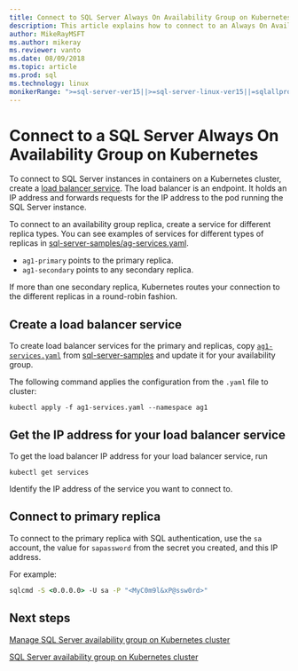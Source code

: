 ```yaml
---
title: Connect to SQL Server Always On Availability Group on Kubernetes cluster
description: This article explains how to connect to an Always On Availability Group
author: MikeRayMSFT
ms.author: mikeray
ms.reviewer: vanto
ms.date: 08/09/2018
ms.topic: article
ms.prod: sql
ms.technology: linux
monikerRange: ">=sql-server-ver15||>=sql-server-linux-ver15||=sqlallproducts-allversions"
---
```


# Connect to a SQL Server Always On Availability Group on Kubernetes

To connect to SQL Server instances in containers on a Kubernetes cluster, create a [load balancer service](https://kubernetes.io/docs/concepts/services-networking/service/#loadbalancer). The load balancer is an endpoint. It holds an IP address and forwards requests for the IP address to the pod running the SQL Server instance.

To connect to an availability group replica, create a service for different replica types. You can see examples of services for different types of replicas in [sql-server-samples/ag-services.yaml](https://github.com/Microsoft/sql-server-samples/tree/master/samples/features/high%20availability/Kubernetes/sample-manifest-files).

* `ag1-primary` points to the primary replica.
* `ag1-secondary` points to any secondary replica.

If more than one secondary replica, Kubernetes routes your connection to the different replicas in a round-robin fashion.

## Create a load balancer service

To create load balancer services for the primary and replicas, copy [`ag1-services.yaml`](https://github.com/Microsoft/sql-server-samples/blob/master/samples/features/high%20availability/Kubernetes/sample-manifest-files/ag-services.yaml) from [sql-server-samples](https://github.com/Microsoft/sql-server-samples/blob/master/samples/features/high%20availability/Kubernetes/sample-manifest-file) and update it for your availability group.

The following command applies the configuration from the `.yaml` file to cluster:

```kubectl
kubectl apply -f ag1-services.yaml --namespace ag1
```

## Get the IP address for your load balancer service

To get the load balancer IP address for your load balancer service, run

```kubectl
kubectl get services
```

Identify the IP address of the service you want to connect to.

## Connect to primary replica

To connect to the primary replica with SQL authentication, use the `sa` account, the value for `sapassword` from the secret you created, and this IP address.

For example:

```cmd
sqlcmd -S <0.0.0.0> -U sa -P "<MyC0m9l&xP@ssw0rd>"
```

## Next steps

[Manage SQL Server availability group on Kubernetes cluster](sql-server-linux-kubernetes-manage.md)

[SQL Server availability group on Kubernetes cluster](sql-server-ag-kubernetes.md)
